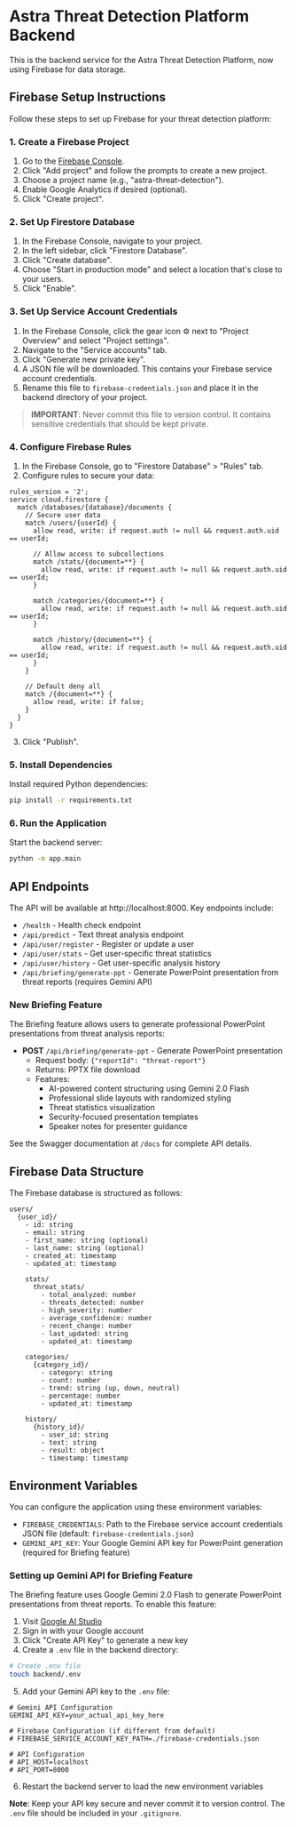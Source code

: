 # Astra Threat Detection Platform Backend

This is the backend service for the Astra Threat Detection Platform, now using Firebase for data storage.

## Firebase Setup Instructions

Follow these steps to set up Firebase for your threat detection platform:

### 1. Create a Firebase Project

1. Go to the [Firebase Console](https://console.firebase.google.com/).
2. Click "Add project" and follow the prompts to create a new project.
3. Choose a project name (e.g., "astra-threat-detection").
4. Enable Google Analytics if desired (optional).
5. Click "Create project".

### 2. Set Up Firestore Database

1. In the Firebase Console, navigate to your project.
2. In the left sidebar, click "Firestore Database".
3. Click "Create database".
4. Choose "Start in production mode" and select a location that's close to your users.
5. Click "Enable".

### 3. Set Up Service Account Credentials

1. In the Firebase Console, click the gear icon ⚙️ next to "Project Overview" and select "Project settings".
2. Navigate to the "Service accounts" tab.
3. Click "Generate new private key".
4. A JSON file will be downloaded. This contains your Firebase service account credentials.
5. Rename this file to `firebase-credentials.json` and place it in the backend directory of your project.

> **IMPORTANT**: Never commit this file to version control. It contains sensitive credentials that should be kept private.

### 4. Configure Firebase Rules

1. In the Firebase Console, go to "Firestore Database" > "Rules" tab.
2. Configure rules to secure your data:

```
rules_version = '2';
service cloud.firestore {
  match /databases/{database}/documents {
    // Secure user data
    match /users/{userId} {
      allow read, write: if request.auth != null && request.auth.uid == userId;
      
      // Allow access to subcollections
      match /stats/{document=**} {
        allow read, write: if request.auth != null && request.auth.uid == userId;
      }
      
      match /categories/{document=**} {
        allow read, write: if request.auth != null && request.auth.uid == userId;
      }
      
      match /history/{document=**} {
        allow read, write: if request.auth != null && request.auth.uid == userId;
      }
    }
    
    // Default deny all
    match /{document=**} {
      allow read, write: if false;
    }
  }
}
```

3. Click "Publish".

### 5. Install Dependencies

Install required Python dependencies:

```bash
pip install -r requirements.txt
```

### 6. Run the Application

Start the backend server:

```bash
python -m app.main
```

## API Endpoints

The API will be available at http://localhost:8000. Key endpoints include:

- `/health` - Health check endpoint
- `/api/predict` - Text threat analysis endpoint
- `/api/user/register` - Register or update a user
- `/api/user/stats` - Get user-specific threat statistics
- `/api/user/history` - Get user-specific analysis history
- `/api/briefing/generate-ppt` - Generate PowerPoint presentation from threat reports (requires Gemini API)

### New Briefing Feature

The Briefing feature allows users to generate professional PowerPoint presentations from threat analysis reports:

- **POST** `/api/briefing/generate-ppt` - Generate PowerPoint presentation
  - Request body: `{"reportId": "threat-report"}`
  - Returns: PPTX file download
  - Features:
    - AI-powered content structuring using Gemini 2.0 Flash
    - Professional slide layouts with randomized styling
    - Threat statistics visualization
    - Security-focused presentation templates
    - Speaker notes for presenter guidance

See the Swagger documentation at `/docs` for complete API details.

## Firebase Data Structure

The Firebase database is structured as follows:

```
users/
  {user_id}/
    - id: string
    - email: string
    - first_name: string (optional)
    - last_name: string (optional)
    - created_at: timestamp
    - updated_at: timestamp
    
    stats/
      threat_stats/
        - total_analyzed: number
        - threats_detected: number
        - high_severity: number
        - average_confidence: number
        - recent_change: number
        - last_updated: string
        - updated_at: timestamp
    
    categories/
      {category_id}/
        - category: string
        - count: number
        - trend: string (up, down, neutral)
        - percentage: number
        - updated_at: timestamp
    
    history/
      {history_id}/
        - user_id: string
        - text: string
        - result: object
        - timestamp: timestamp
```

## Environment Variables

You can configure the application using these environment variables:

- `FIREBASE_CREDENTIALS`: Path to the Firebase service account credentials JSON file (default: `firebase-credentials.json`)
- `GEMINI_API_KEY`: Your Google Gemini API key for PowerPoint generation (required for Briefing feature)

### Setting up Gemini API for Briefing Feature

The Briefing feature uses Google Gemini 2.0 Flash to generate PowerPoint presentations from threat reports. To enable this feature:

1. Visit [Google AI Studio](https://aistudio.google.com/app/apikey)
2. Sign in with your Google account
3. Click "Create API Key" to generate a new key
4. Create a `.env` file in the backend directory:

```bash
# Create .env file
touch backend/.env
```

5. Add your Gemini API key to the `.env` file:

```env
# Gemini API Configuration
GEMINI_API_KEY=your_actual_api_key_here

# Firebase Configuration (if different from default)
# FIREBASE_SERVICE_ACCOUNT_KEY_PATH=./firebase-credentials.json

# API Configuration
# API_HOST=localhost
# API_PORT=8000
```

6. Restart the backend server to load the new environment variables

**Note**: Keep your API key secure and never commit it to version control. The `.env` file should be included in your `.gitignore`. 